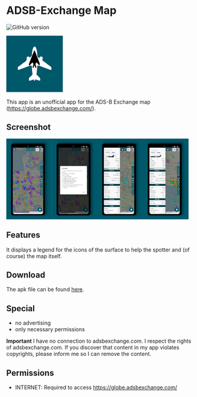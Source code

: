 # ADSB-Exchange Map

![GitHub version](https://d25lcipzij17d.cloudfront.net/badge.svg?id=gh&type=6&v=1.0.1&x2=0)

<img alt="Logo" src="/static/logo/logo.png"/>

This app is an unofficial app for the ADS-B Exchange map (https://globe.adsbexchange.com/).

## Screenshot
<div style="display:flex;">
<img alt="App image" src="/static/screenshots/adsb_mockup_01.png" width="24%">
<img alt="App image" src="/static/screenshots/adsb_mockup_02.png" width="24%">
<img alt="App image" src="/static/screenshots/adsb_mockup_03.png" width="24%">
<img alt="App image" src="/static/screenshots/adsb_mockup_04.png" width="24%">
</div>

## Features
It displays a legend for the icons of the surface to help the spotter and (of course) the map itself.

## Download
The apk file can be found [here](https://github.com/amnesica/ADSB-Exchange-Map/blob/master/apk/).

## Special
* no advertising
* only necessary permissions

**Important**
I have no connection to adsbexchange.com. I respect the rights of adsbexchange.com. If you discover that content in my app violates copyrights, please inform me so I can remove the content.

## Permissions
* INTERNET: Required to access https://globe.adsbexchange.com/
